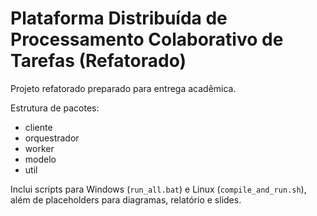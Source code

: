 # Plataforma Distribuída de Processamento Colaborativo de Tarefas (Refatorado)
Projeto refatorado preparado para entrega acadêmica.

Estrutura de pacotes:
- cliente
- orquestrador
- worker
- modelo
- util

Inclui scripts para Windows (`run_all.bat`) e Linux (`compile_and_run.sh`), além de placeholders para diagramas, relatório e slides.
